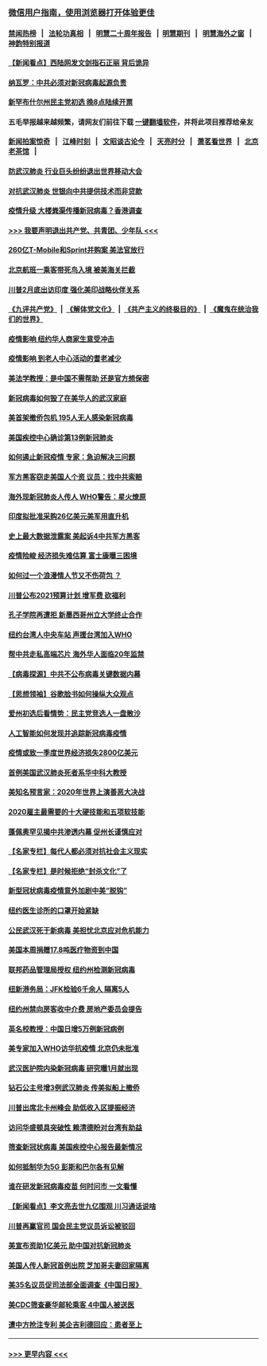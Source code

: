 ### [微信用户指南，使用浏览器打开体验更佳](https://github.com/gfw-breaker/banned-news1/blob/master/indexes/wechat-guide.md?t=0)
#### [禁闻热榜](热点新闻.md?t=0)  &nbsp;&nbsp;|&nbsp;&nbsp; [法轮功真相](https://github.com/gfw-breaker/truth/blob/master/README.md?t=0) &nbsp;&nbsp;|&nbsp;&nbsp; [明慧二十周年报告](https://github.com/gfw-breaker/mh-reports/blob/master/README.md?t=0) &nbsp;&nbsp;|&nbsp;&nbsp;[明慧期刊](https://github.com/gfw-breaker/mh-qikan) &nbsp;&nbsp;|&nbsp;&nbsp; [明慧海外之窗](https://github.com/gfw-breaker/mh-news/blob/master/README.md?t=0) &nbsp;&nbsp;|&nbsp;&nbsp; [神韵特别报道](https://github.com/gfw-breaker/mh-news/blob/master/shenyun.md?t=0)
#### [【新闻看点】西陆网发文剑指石正丽 背后诡异](../pages/nsc412/n11861792.md?t=02120611) 
#### [纳瓦罗：中共必须对新冠病毒起源负责](../pages/nsc412/n11861810.md?t=02120611) 
#### [新罕布什尔州民主党初选 晚8点陆续开票](../pages/nsc412/n11861872.md?t=02120611) 
#### 五毛举报越来越频繁，请网友们前往下载 [一键翻墙软件](https://github.com/gfw-breaker/ssr-accounts)，并将此项目推荐给亲友
#### [新闻拍案惊奇](https://github.com/gfw-breaker/banned-news1/blob/master/pages/link4.md) &nbsp;&nbsp;|&nbsp;&nbsp; [江峰时刻](https://github.com/gfw-breaker/banned-news1/blob/master/pages/link4.md) &nbsp;&nbsp;|&nbsp;&nbsp; [文昭谈古论今](https://github.com/gfw-breaker/banned-news1/blob/master/pages/link4.md) &nbsp;&nbsp;|&nbsp;&nbsp; [天亮时分](https://github.com/gfw-breaker/banned-news1/blob/master/pages/link4.md) &nbsp;&nbsp;|&nbsp;&nbsp; [萧茗看世界](https://github.com/gfw-breaker/banned-news1/blob/master/pages/link4.md) &nbsp;&nbsp;|&nbsp;&nbsp; [北京老茶馆](https://github.com/gfw-breaker/banned-news1/blob/master/pages/link4.md) &nbsp;&nbsp;|&nbsp;&nbsp; 
#### [防武汉肺炎 行业巨头纷纷退出世界移动大会](../pages/nsc412/n11861795.md?t=02120611) 
#### [对抗武汉肺炎 世银向中共提供技术而非贷款](../pages/nsc412/n11861652.md?t=02120611) 
#### [疫情升级 大楼粪渠传播新冠病毒？香港调查](../pages/nsc412/n11861556.md?t=02120611) 
#### [>>> 我要声明退出共产党、共青团、少年队 <<<](https://github.com/begood0513/goodnews/blob/master/quit/letter.md) 
#### [260亿T-Mobile和Sprint并购案 美法官放行](../pages/nsc412/n11861511.md?t=02120611) 
#### [北京航班一乘客带死鸟入境 被美海关拦截](../pages/nsc412/n11861317.md?t=02120611) 
#### [川普2月底出访印度 强化美印战略伙伴关系](../pages/nsc412/n11860557.md?t=02120611) 
#### [《九评共产党》](https://github.com/begood0513/9ping.md/blob/master/README.md) &nbsp;|&nbsp; [《解体党文化》](../../../../jtdwh.md/blob/master/README.md)  &nbsp;|&nbsp; [《共产主义的终极目的》](../../../../gczydzjmd.md/blob/master/README.md) &nbsp;|&nbsp; [《魔鬼在统治我们的世界》](../../../../mgztzwmdsj.md/blob/master/README.md) 
#### [疫情影响  纽约华人商家生意受冲击](../pages/nsc412/n11860284.md?t=02120611) 
#### [疫情影响  到老人中心活动的耆老减少](../pages/nsc412/n11860199.md?t=02120611) 
#### [美法学教授：是中国不需帮助 还是官方想保密](../pages/nsc412/n11859492.md?t=02120611) 
#### [新冠病毒如何毁了在美华人的武汉家庭](../pages/nsc412/n11859524.md?t=02120611) 
#### [美首架撤侨包机 195人无人感染新冠病毒](../pages/nsc412/n11859908.md?t=02120611) 
#### [美国疾控中心确诊第13例新冠肺炎](../pages/nsc412/n11859966.md?t=02120611) 
#### [如何遏止新冠疫情 专家：急迫解决三问题](../pages/nsc412/n11859685.md?t=02120611) 
#### [军方黑客窃走美国人个资 议员：找中共索赔](../pages/nsc412/n11859371.md?t=02120611) 
#### [海外现新冠肺炎人传人 WHO警告：星火燎原](../pages/nsc412/n11859252.md?t=02120611) 
#### [印度拟批准采购26亿美元美军用直升机](../pages/nsc412/n11859143.md?t=02120611) 
#### [史上最大数据泄露案 美起诉4中共军方黑客](../pages/nsc412/n11859115.md?t=02120611) 
#### [疫情险峻 经济损失难估算 富士康曝三困境](../pages/nsc412/n11859120.md?t=02120611) 
#### [如何过一个浪漫情人节又不伤荷包 ？](../pages/nsc412/n11858969.md?t=02120611) 
#### [川普公布2021预算计划 增军费 砍福利](../pages/nsc412/n11859012.md?t=02120611) 
#### [孔子学院再遭拒 新墨西哥州立大学终止合作](../pages/nsc412/n11858661.md?t=02120611) 
#### [纽约台湾人中央车站  声援台湾加入WHO](../pages/nsc412/n11857757.md?t=02120611) 
#### [帮中共走私高端芯片 海外华人面临20年监禁](../pages/nsc412/n11855016.md?t=02120611) 
#### [【病毒探源】中共不公布病毒关键数据内幕](../pages/nsc412/n11856584.md?t=02120611) 
#### [【思想领袖】谷歌脸书如何操纵大众观点](../pages/nsc412/n11680874.md?t=02120611) 
#### [爱州初选后看情势：民主党竞选人一盘散沙](../pages/nsc412/n11856557.md?t=02120611) 
#### [人工智能如何发现并追踪新冠病毒疫情](../pages/nsc412/n11856398.md?t=02120611) 
#### [疫情或致一季度世界经济损失2800亿美元](../pages/nsc412/n11855639.md?t=02120611) 
#### [首例美国武汉肺炎死者系华中科大教授](../pages/nsc412/n11855500.md?t=02120611) 
#### [美知名预言家：2020年世界上演善恶大决战](../pages/nsc412/n11855418.md?t=02120611) 
#### [2020雇主最需要的十大硬技能和五项软技能](../pages/nsc412/n11850953.md?t=02120611) 
#### [蓬佩奥罕见揭中共渗透内幕 促州长谨慎应对](../pages/nsc412/n11854685.md?t=02120611) 
#### [【名家专栏】每代人都必须对抗社会主义现实](../pages/nsc412/n11831412.md?t=02120611) 
#### [【名家专栏】是时候拒绝“封杀文化”了](../pages/nsc412/n11814093.md?t=02120611) 
#### [新型冠状病毒疫情意外加剧中美“脱钩”](../pages/nsc412/n11854475.md?t=02120611) 
#### [纽约医生诊所的口罩开始紧缺](../pages/nsc412/n11853364.md?t=02120611) 
#### [公民武汉死于新病毒 美担忧北京应对危机能力](../pages/nsc412/n11854331.md?t=02120611) 
#### [美国本周捐赠17.8吨医疗物资到中国](../pages/nsc412/n11854269.md?t=02120611) 
#### [联邦药品管理局授权  纽约州检测新冠病毒](../pages/nsc412/n11853371.md?t=02120611) 
#### [纽新港务局：JFK检验6千余人  隔离5人](../pages/nsc412/n11853366.md?t=02120611) 
#### [纽约州禁向房客收中介费  房地产委员会提告](../pages/nsc412/n11853360.md?t=02120611) 
#### [英名校教授：中国日增5万例新冠病例](../pages/nsc412/n11854174.md?t=02120611) 
#### [美专家加入WHO访华抗疫情 北京仍未批准](../pages/nsc412/n11854043.md?t=02120611) 
#### [武汉医护院内染新冠病毒 研究曝1月就出现](../pages/nsc412/n11852928.md?t=02120611) 
#### [钻石公主号增3例武汉肺炎 传美拟船上撤侨](../pages/nsc412/n11853240.md?t=02120611) 
#### [川普出席北卡州峰会 助低收入区提振经济](../pages/nsc412/n11853232.md?t=02120611) 
#### [访问华盛顿具突破性 赖清德盼对台湾有助益](../pages/nsc412/n11853129.md?t=02120611) 
#### [筛查新冠状病毒 美国疾控中心报告最新情况](../pages/nsc412/n11853070.md?t=02120611) 
#### [如何抵制华为5G 彭斯和巴尔各有见解](../pages/nsc412/n11852535.md?t=02120611) 
#### [谁在研发新冠病毒疫苗 何时问市 一文看懂](../pages/nsc412/n11852840.md?t=02120611) 
#### [【新闻看点】李文亮去世九亿围观 川习通话说啥](../pages/nsc412/n11852360.md?t=02120611) 
#### [川普再赢官司 国会民主党议员诉讼被驳回](../pages/nsc412/n11852287.md?t=02120611) 
#### [美宣布资助1亿美元 助中国对抗新冠肺炎](../pages/nsc412/n11852531.md?t=02120611) 
#### [美国人传人新冠首例出院 芝加哥夫妻回家隔离](../pages/nsc412/n11852452.md?t=02120611) 
#### [美35名议员促司法部全面调查《中国日报》](../pages/nsc412/n11852435.md?t=02120611) 
#### [美CDC筛查豪华邮轮乘客 4中国人被送医](../pages/nsc412/n11852085.md?t=02120611) 
#### [遭中方抢注专利 美企吉利德回应：患者至上](../pages/nsc412/n11852037.md?t=02120611) 

----
#### [ >>> 更早内容 <<< ](../indexes/nsc412-earlier.md)
